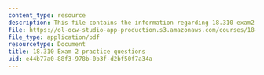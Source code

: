 ```yaml
---
content_type: resource
description: This file contains the information regarding 18.310 exam2 practice questions.
file: https://ol-ocw-studio-app-production.s3.amazonaws.com/courses/18-310-principles-of-discrete-applied-mathematics-fall-2013/e44b77a088f3978b0b3fd2bf50f7a34a_MIT18_310F13_PracExam3.pdf
file_type: application/pdf
resourcetype: Document
title: 18.310 Exam 2 practice questions
uid: e44b77a0-88f3-978b-0b3f-d2bf50f7a34a
---
```

